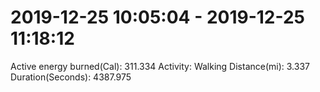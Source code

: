 # 2019-12-25 10:05:04 - 2019-12-25 11:18:12

Active energy burned(Cal): 311.334
Activity: Walking
Distance(mi): 3.337
Duration(Seconds): 4387.975